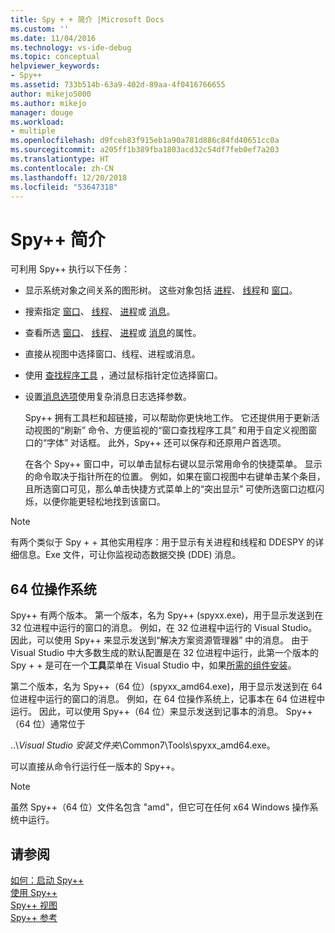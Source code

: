 ```yaml
---
title: Spy + + 简介 |Microsoft Docs
ms.custom: ''
ms.date: 11/04/2016
ms.technology: vs-ide-debug
ms.topic: conceptual
helpviewer_keywords:
- Spy++
ms.assetid: 733b514b-63a9-402d-89aa-4f0416766655
author: mikejo5000
ms.author: mikejo
manager: douge
ms.workload:
- multiple
ms.openlocfilehash: d9fceb83f915eb1a90a781d886c84fd40651cc0a
ms.sourcegitcommit: a205ff1b389fba1803acd32c54df7feb0ef7a203
ms.translationtype: HT
ms.contentlocale: zh-CN
ms.lasthandoff: 12/20/2018
ms.locfileid: "53647318"
---
```

# <a name="introducing-spy"></a>Spy++ 简介
可利用 Spy++ 执行以下任务：  
  
- 显示系统对象之间关系的图形树。 这些对象包括 [进程](../debugger/processes-view.md)、 [线程](../debugger/threads-view.md)和 [窗口](../debugger/windows-view.md)。  
  
- 搜索指定 [窗口](../debugger/how-to-search-for-a-window-in-windows-view.md)、 [线程](../debugger/how-to-search-for-a-thread-in-threads-view.md)、 [进程](../debugger/how-to-search-for-a-process-in-processes-view.md)或 [消息](../debugger/how-to-search-for-a-message-in-messages-view.md)。  
  
- 查看所选 [窗口](../debugger/how-to-display-window-properties.md)、 [线程](../debugger/how-to-display-thread-properties.md)、 [进程](../debugger/how-to-display-process-properties.md)或 [消息](../debugger/how-to-display-message-properties.md)的属性。  
  
- 直接从视图中选择窗口、线程、进程或消息。  
  
- 使用 [查找程序工具](../debugger/how-to-use-the-finder-tool.md) ，通过鼠标指针定位选择窗口。  
  
- 设置[消息选项](../debugger/how-to-open-messages-view-from-find-window.md)使用复杂消息日志选择参数。  
  
  Spy++ 拥有工具栏和超链接，可以帮助你更快地工作。 它还提供用于更新活动视图的“刷新”  命令、方便监视的“窗口查找程序工具”  和用于自定义视图窗口的“字体”  对话框。 此外，Spy++ 还可以保存和还原用户首选项。  
  
  在各个 Spy++ 窗口中，可以单击鼠标右键以显示常用命令的快捷菜单。 显示的命令取决于指针所在的位置。 例如，如果在窗口视图中右键单击某个条目，且所选窗口可见，那么单击快捷方式菜单上的“突出显示”  可使所选窗口边框闪烁，以便你能更轻松地找到该窗口。  
  
> [!NOTE]
>  有两个类似于 Spy + + 其他实用程序：用于显示有关进程和线程和 DDESPY 的详细信息。Exe 文件，可让你监视动态数据交换 (DDE) 消息。  
  
## <a name="64-bit-operating-systems"></a>64 位操作系统  
 Spy++ 有两个版本。 第一个版本，名为 Spy++ (spyxx.exe)，用于显示发送到在 32 位进程中运行的窗口的消息。 例如，在 32 位进程中运行的 Visual Studio。 因此，可以使用 Spy++ 来显示发送到“解决方案资源管理器” 中的消息。 由于 Visual Studio 中大多数生成的默认配置是在 32 位进程中运行，此第一个版本的 Spy + + 是可在一个**工具**菜单在 Visual Studio 中，如果[所需的组件安装](../debugger/how-to-start-spy-increment.md)。 
  
 第二个版本，名为 Spy++（64 位）(spyxx_amd64.exe)，用于显示发送到在 64 位进程中运行的窗口的消息。 例如，在 64 位操作系统上，记事本在 64 位进程中运行。 因此，可以使用 Spy++（64 位）来显示发送到记事本的消息。 Spy++ （64 位）通常位于  
  
 ..\\*Visual Studio 安装文件夹*\Common7\Tools\spyxx_amd64.exe。  
  
 可以直接从命令行运行任一版本的 Spy++。  
  
> [!NOTE]
>  虽然 Spy++（64 位）文件名包含 "amd"，但它可在任何 x64 Windows 操作系统中运行。  
  
## <a name="see-also"></a>请参阅 
 [如何：启动 Spy++](../debugger/how-to-start-spy-increment.md)   
 [使用 Spy++](../debugger/using-spy-increment.md)   
 [Spy++ 视图](../debugger/spy-increment-views.md)   
 [Spy++ 参考](../debugger/spy-increment-reference.md)